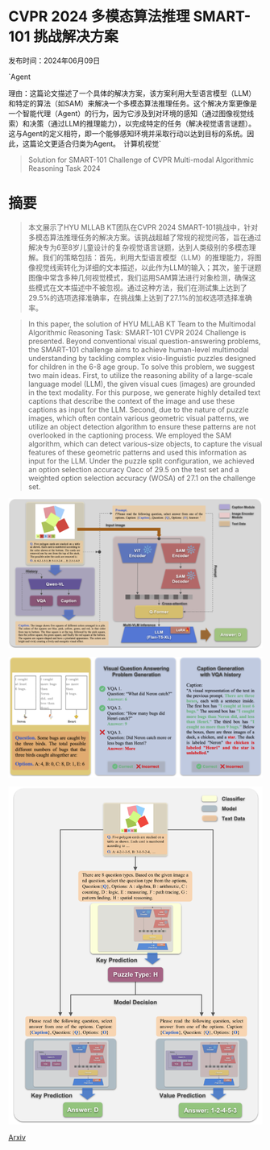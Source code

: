 # CVPR 2024 多模态算法推理 SMART-101 挑战解决方案

发布时间：2024年06月09日

`Agent

理由：这篇论文描述了一个具体的解决方案，该方案利用大型语言模型（LLM）和特定的算法（如SAM）来解决一个多模态算法推理任务。这个解决方案更像是一个智能代理（Agent）的行为，因为它涉及到对环境的感知（通过图像视觉线索）和决策（通过LLM的推理能力），以完成特定的任务（解决视觉语言谜题）。这与Agent的定义相符，即一个能够感知环境并采取行动以达到目标的系统。因此，这篇论文更适合归类为Agent。` `计算机视觉`

> Solution for SMART-101 Challenge of CVPR Multi-modal Algorithmic Reasoning Task 2024

# 摘要

> 本文展示了HYU MLLAB KT团队在CVPR 2024 SMART-101挑战中，针对多模态算法推理任务的解决方案。该挑战超越了常规的视觉问答，旨在通过解决专为6至8岁儿童设计的复杂视觉语言谜题，达到人类级别的多模态理解。我们的策略包括：首先，利用大型语言模型（LLM）的推理能力，将图像视觉线索转化为详细的文本描述，以此作为LLM的输入；其次，鉴于谜题图像中常含多种几何视觉模式，我们运用SAM算法进行对象检测，确保这些模式在文本描述中不被忽视。通过这种方法，我们在测试集上达到了29.5%的选项选择准确率，在挑战集上达到了27.1%的加权选项选择准确率。

> In this paper, the solution of HYU MLLAB KT Team to the Multimodal Algorithmic Reasoning Task: SMART-101 CVPR 2024 Challenge is presented. Beyond conventional visual question-answering problems, the SMART-101 challenge aims to achieve human-level multimodal understanding by tackling complex visio-linguistic puzzles designed for children in the 6-8 age group. To solve this problem, we suggest two main ideas. First, to utilize the reasoning ability of a large-scale language model (LLM), the given visual cues (images) are grounded in the text modality. For this purpose, we generate highly detailed text captions that describe the context of the image and use these captions as input for the LLM. Second, due to the nature of puzzle images, which often contain various geometric visual patterns, we utilize an object detection algorithm to ensure these patterns are not overlooked in the captioning process. We employed the SAM algorithm, which can detect various-size objects, to capture the visual features of these geometric patterns and used this information as input for the LLM. Under the puzzle split configuration, we achieved an option selection accuracy Oacc of 29.5 on the test set and a weighted option selection accuracy (WOSA) of 27.1 on the challenge set.

![CVPR 2024 多模态算法推理 SMART-101 挑战解决方案](../../../paper_images/2406.05963/fig_main_arch.png)

![CVPR 2024 多模态算法推理 SMART-101 挑战解决方案](../../../paper_images/2406.05963/fig_caption_module.png)

![CVPR 2024 多模态算法推理 SMART-101 挑战解决方案](../../../paper_images/2406.05963/fig_infer_arch.png)

[Arxiv](https://arxiv.org/abs/2406.05963)